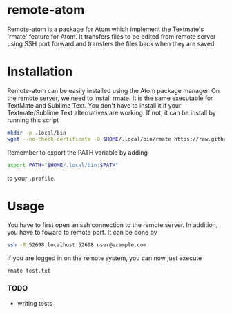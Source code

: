 # remote-atom

Remote-atom is a package for Atom which implement the Textmate's 'rmate' feature for Atom.
It transfers files to be edited from remote server using SSH port forward and transfers the files back when they are saved.

# Installation
Remote-atom can be easily installed using the Atom package manager. On the remote server,
we need to install [rmate](https://github.com/aurora/rmate).
It is the same executable for TextMate and Sublime Text. You don't have to install it
if your Textmate/Sublime Text alternatives are working. If not,
it can be install by running this script

```bash
mkdir -p .local/bin
wget --no-check-certificate -O $HOME/.local/bin/rmate https://raw.github.com/aurora/rmate/master/rmate
```
Remember to export the PATH variable by adding

```bash
export PATH="$HOME/.local/bin:$PATH"
```
to your `.profile`.

# Usage
You have to first open an ssh connection to the remote server. In addition, you have
to foward to remote port. It can be done by

```bash
ssh -R 52698:localhost:52698 user@example.com
```

If you are logged in on the remote system, you can now just execute

```
rmate test.txt
```

### TODO
- writing tests
